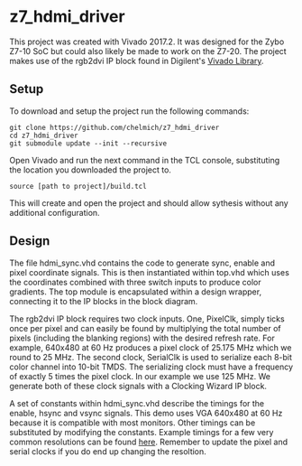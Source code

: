 # z7_hdmi_driver
This project was created with Vivado 2017.2. It was designed for the Zybo Z7-10 SoC but could also likely be made to work on the Z7-20. The project makes use of the rgb2dvi IP block found in Digilent's [Vivado Library](https://github.com/Digilent/vivado-library).

## Setup
To download and setup the project run the following commands:
```
git clone https://github.com/chelmich/z7_hdmi_driver
cd z7_hdmi_driver
git submodule update --init --recursive
```
Open Vivado and run the next command in the TCL console, substituting the location you downloaded the project to.
```
source [path to project]/build.tcl
```
This will create and open the project and should allow sythesis without any additional configuration.

## Design
The file hdmi_sync.vhd contains the code to generate sync, enable and pixel coordinate signals. This is then instantiated within top.vhd which uses the coordinates combined with three switch inputs to produce color gradients. The top module is encapsulated within a design wrapper, connecting it to the IP blocks in the block diagram.

The rgb2dvi IP block requires two clock inputs. One, PixelClk, simply ticks once per pixel and can easily be found by multiplying the total number of pixels (including the blanking regions) with the desired refresh rate. For example, 640x480 at 60 Hz produces a pixel clock of 25.175 MHz which we round to 25 MHz. The second clock, SerialClk is used to serialize each 8-bit color channel into 10-bit TMDS. The serializing clock must have a frequency of exactly 5 times the pixel clock. In our example we use 125 MHz. We generate both of these clock signals with a Clocking Wizard IP block.

A set of constants within hdmi_sync.vhd describe the timings for the enable, hsync and vsync signals. This demo uses VGA 640x480 at 60 Hz because it is compatible with most monitors. Other timings can be substituted by modifying the constants. Example timings for a few very common resolutions can be found [here](https://timetoexplore.net/blog/video-timings-vga-720p-1080p). Remember to update the pixel and serial clocks if you do end up changing the resoltion.
